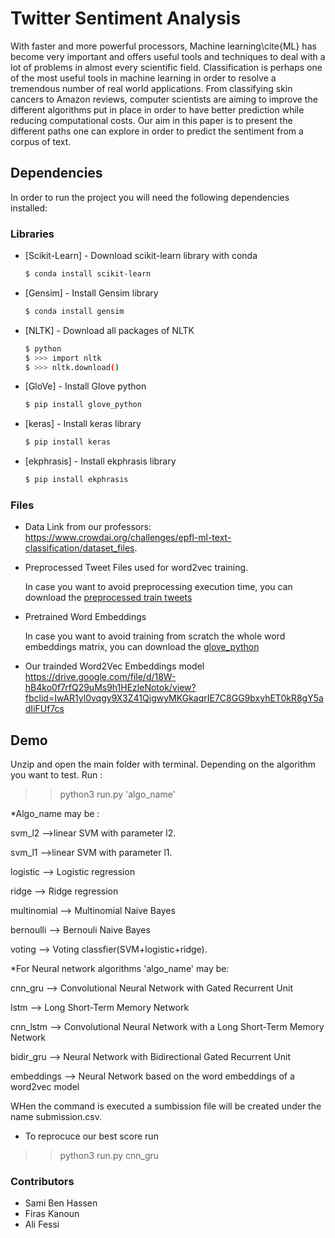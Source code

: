 # Twitter Sentiment Analysis

With faster and more powerful processors, Machine learning\cite{ML} has become very important and offers useful tools and techniques to deal with a lot of problems in almost every scientific field.
  Classification is perhaps one of the most useful tools in machine learning in order to resolve a tremendous number of real world applications. From classifying skin cancers to Amazon reviews, computer scientists are aiming to improve the different algorithms put in place in order to have better prediction while reducing computational costs.
  Our aim in this paper is to present the different paths one can explore in order to predict the sentiment from a corpus of text.


## Dependencies

In order to run the project you will need the following dependencies installed:

### Libraries

* [Scikit-Learn] - Download scikit-learn library with conda

    ```sh
    $ conda install scikit-learn
    ```

* [Gensim] - Install Gensim library 

    ```sh
    $ conda install gensim
    ```
    
* [NLTK] - Download all packages of NLTK

    ```sh
    $ python
    $ >>> import nltk
    $ >>> nltk.download()
    ```

* [GloVe] - Install Glove python 
    ```sh
    $ pip install glove_python
    ```
* [keras] - Install keras library

    ```sh
    $ pip install keras
    ```
* [ekphrasis] - Install ekphrasis library

    ```sh
    $ pip install ekphrasis
    ```



### Files
* Data
	Link from our professors: https://www.crowdai.org/challenges/epfl-ml-text-classification/dataset_files.

   

* Preprocessed Tweet Files used for word2vec training.

    In case you want to avoid preprocessing execution time, you can download the [preprocessed train tweets](https://down.uploadfiles.io/get/sm25c)
    
* Pretrained Word Embeddings 
    
    In case you want to avoid training from scratch the whole word embeddings matrix, you can download the [glove_python](https://storage.googleapis.com/kaggle-datasets/8560/11981/glove.twitter.27B.50d.txt.zip?GoogleAccessId=web-data@kaggle-161607.iam.gserviceaccount.com&Expires=1545508577&Signature=hz8oe4Wa%2Fj%2FteWP4go5ttJle8oeVQpcZfy%2BVfrMETizFMlMcS%2F7TT86TAAQSyOg%2BRvXfTMGs0yN%2Bid1k2DtLyRiYKXrGmpxKEChrmsSabyT7YOCzZiy1bdVyE87833AvaQ30DpopUWi%2B4FbizY185fwYHNC07%2BVsDHFTBsI8yqNTtA6RdAcK%2BHLPEMcBRJZeLz%2BRT8mdvw%2FZzJ2uAbsTTnUzwnHYIDZuy27inV%2BX6Rsyv%2BUMvRDBrPjYhvxEBFWrCErLe%2BC15NH3nXk9vT3R8rXck1YZBhjcExFBPHADScAWgE6%2FESIGLBZ77HQ4WOiusqLg5fOi%2FHg1tOHY7sr2jg%3D%3D)

* Our trainded Word2Vec Embeddings model
	https://drive.google.com/file/d/18W-hB4ko0f7rfQ29uMs9h1HEzleNotok/view?fbclid=IwAR1yl0vqgy9X3Z41QigwyMKGkaqrIE7C8GG9bxyhET0kR8gY5adIiFUf7cs
## Demo


Unzip and open the main folder with terminal. Depending on the algorithm you want to test. Run :

>> python3 run.py 'algo_name' 

*Algo_name  may be :

 svm_l2 -->linear SVM with parameter l2.

 svm_l1 -->linear SVM with parameter l1.

 logistic --> Logistic regression

 ridge --> Ridge regression

 multinomial --> Multinomial Naive Bayes

 bernoulli --> Bernouli Naive Bayes

 voting  --> Voting classfier(SVM+logistic+ridge).


*For Neural network algorithms 'algo_name' may be:


 cnn_gru --> Convolutional Neural Network with Gated Recurrent Unit

 lstm --> Long Short-Term Memory Network

 cnn_lstm --> Convolutional Neural Network with a Long Short-Term Memory Network

 bidir_gru --> Neural Network with Bidirectional Gated Recurrent Unit

 embeddings --> Neural Network based on the word embeddings of a word2vec model


 WHen the command is executed a sumbission file will be created under the name submission.csv.

* To reprocuce our best score run 
>> python3 run.py cnn_gru

### Contributors

- Sami Ben Hassen
- Firas Kanoun
- Ali Fessi

